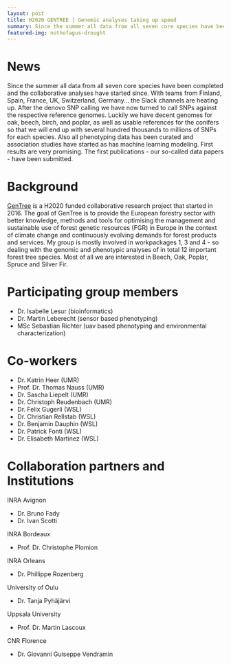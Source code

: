```yaml
---
layout: post
title: H2020 GENTREE | Genomic analyses taking up speed
summary: Since the summer all data from all seven core species have been completed and the collaborative analyses have started since. With teams from Finland, Spain, France, UK, Switzerland, Germany... the Slack channels are heating up.
featured-img: nothofagus-drought
---
```

# News
Since the summer all data from all seven core species have been completed and the collaborative analyses have started since. With teams from Finland, Spain, France, UK, Switzerland, Germany... the Slack channels are heating up. After the denovo SNP calling we have now turned to call SNPs against the respective reference genomes. Luckily we have decent genomes for oak, beech, birch, and poplar, as well as usable references for the conifers so that we will end up with several hundred thousands to millions of SNPs for each species. Also all phenotyping data has been curated and association studies have started as has machine learning modeling. First results are very promising. The first publications - our so-called data papers - have been submitted.

# Background
[GenTree](http://www.gentree-h2020.eu/) is a H2020 funded collaborative research project that started in 2016. The goal of GenTree is to provide the European forestry sector with better knowledge, methods and tools for optimising the management and sustainable use of forest genetic resources (FGR) in Europe in the context of climate change and continuously evolving demands for forest products and services. 
My group is mostly involved in workpackages 1, 3 and 4 - so dealing with the genomic and phenotypic analyses of in total 12 important forest tree species. Most of all we are interested in Beech, Oak, Poplar, Spruce and Silver Fir.

# Participating group members
* Dr. Isabelle Lesur (bioinformatics)
* Dr. Martin Leberecht (sensor based phenotyping)
* MSc Sebastian Richter (uav based phenotyping and environmental characterization)

# Co-workers
* Dr. Katrin Heer (UMR)
* Prof. Dr. Thomas Nauss (UMR)
* Dr. Sascha Liepelt (UMR)
* Dr. Christoph Reudenbach (UMR)
* Dr. Felix Gugerli (WSL)
* Dr. Christian Rellstab (WSL)
* Dr. Benjamin Dauphin (WSL)
* Dr. Patrick Fonti (WSL)
* Dr. Elisabeth Martinez (WSL)

# Collaboration partners and Institutions
INRA Avignon
* Dr. Bruno Fady
* Dr. Ivan Scotti

INRA Bordeaux
* Prof. Dr. Christophe Plomion

INRA Orleans
* Dr. Phillippe Rozenberg

University of Oulu
* Dr. Tanja Pyhäjärvi

Uppsala University
* Prof. Dr. Martin Lascoux

CNR Florence
* Dr. Giovanni Guiseppe Vendramin
